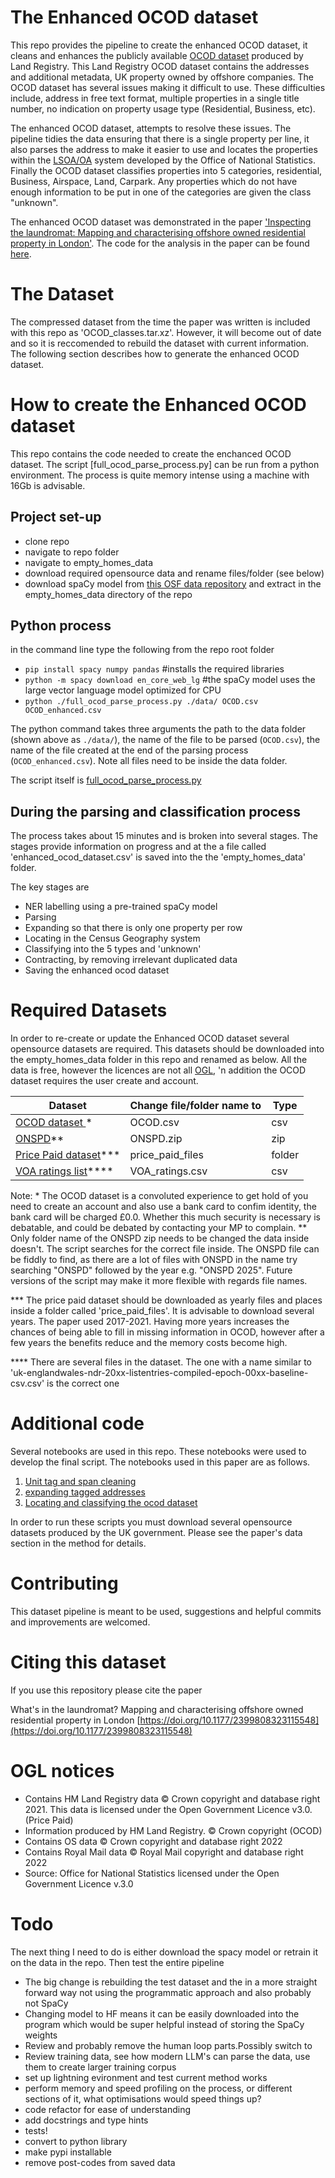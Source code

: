 # The Enhanced OCOD dataset

This repo provides the pipeline to create the enhanced OCOD dataset, it cleans and enhances the publicly available [OCOD dataset](https://use-land-property-data.service.gov.uk/datasets/ocod) produced by Land Registry. This Land Registry OCOD dataset contains the addresses and additional metadata, UK property owned by offshore companies. The OCOD dataset has several issues making it difficult to use. These difficulties include, address in free text format, multiple properties in a single title number, no indication on property usage type (Residential, Business, etc).

The enhanced OCOD dataset, attempts to resolve these issues. The pipeline tidies the data ensuring that there is a single property per line, it also parses the address to make it easier to use and locates the properties within the [LSOA/OA](https://www.ons.gov.uk/methodology/geography/ukgeographies/censusgeography) system developed by the Office of National Statistics. Finally the OCOD dataset classifies properties into 5 categories, residential, Business, Airspace, Land, Carpark. Any properties which do not have enough information to be put in one of the categories are given the class "unknown".

The enhanced OCOD dataset was demonstrated in the paper ['Inspecting the laundromat: Mapping and characterising offshore owned residential property in London'](https://doi.org/10.1177/23998083231155483). The code for the analysis in the paper can be found [here](https://github.com/JonnoB/inspecting_the_laundromat).


# The Dataset

The compressed dataset from the time the paper was written is included with this repo as 'OCOD_classes.tar.xz'. However, it will become out of date and so it is reccomended to rebuild the dataset with current information. The following section describes how to generate the enhanced OCOD dataset.

# How to create the Enhanced OCOD dataset
This repo contains the code needed to create the enchanced OCOD dataset. The script [full_ocod_parse_process.py] can be run from a python environment. The process is quite memory intense using a machine with 16Gb is advisable.

## Project set-up

- clone repo
- navigate to repo folder
- navigate to empty_homes_data
- download required opensource data and rename files/folder (see below)
- download spaCy model from [this OSF data repository](https://osf.io/khavm/) and extract in the empty_homes_data directory of the repo

## Python process

in the command line type the following from the repo root folder

- `pip install spacy numpy pandas` #installs the required libraries
- `python -m spacy download en_core_web_lg` #the spaCy model uses the large vector language model optimized for CPU
- `python ./full_ocod_parse_process.py ./data/ OCOD.csv OCOD_enhanced.csv` 

The python command takes three arguments the path to the data folder (shown above as `./data/`), the name of the file to be parsed (`OCOD.csv`), the name of the file created at the end of the parsing process (`OCOD_enhanced.csv`). Note all files need to be inside the data folder. 


The script itself is [full_ocod_parse_process.py](full_ocod_parse_process.py)

## During the parsing and classification process

The process takes about 15 minutes and is broken into several stages. The stages provide information on progress and at the a file called
'enhanced_ocod_dataset.csv' is saved into the the 'empty_homes_data' folder.

The key stages are

- NER labelling using a pre-trained spaCy model
- Parsing
- Expanding so that there is only one property per row
- Locating in the Census Geography system
- Classifying into the 5 types and 'unknown'
- Contracting, by removing irrelevant duplicated data
- Saving the enhanced ocod dataset


# Required Datasets

In order to re-create or update the Enhanced OCOD dataset several opensource datasets are required. This datasets should be downloaded into the empty_homes_data folder in this repo and renamed as below. All the data is free, however the licences are not all [OGL](https://www.nationalarchives.gov.uk/what-is-open-government-licence/), 'n addition the OCOD dataset requires the user create and account.

| Dataset                                                                                             | Change file/folder name to | Type   |
|-----------------------------------------------------------------------------------------------------|----------------------------|--------|
| [ OCOD dataset ]( https://use-land-property-data.service.gov.uk/datasets/ocod )\*| OCOD.csv                   | csv    |
| [ONSPD](https://geoportal.statistics.gov.uk/search?q=onspd)\*\*                                         | ONSPD.zip                  | zip    |
| [Price Paid dataset](https://www.gov.uk/government/statistical-data-sets/price-paid-data-downloads)\*\*\* | price_paid_files           | folder |
| [VOA ratings list](https://voaratinglists.blob.core.windows.net/html/rlidata.htm)\*\*\*\*                  | VOA_ratings.csv            | csv    |

Note: 
\* The OCOD dataset is a convoluted experience to get hold of you need to create an account and also use a bank card to confim identity, the bank card will be charged £0.0. Whether this much security is necessary is debatable, and could be debated by contacting your MP to complain.
\*\* Only folder name of the ONSPD zip needs to be changed the data inside doesn't. The script searches for the correct file inside. The ONSPD file can be fiddly to find, as there are a lot of files with ONSPD in the name try searching "ONSPD" followed by the year e.g. "ONSPD 2025".
Future versions of the script may make it more flexible with regards file names.

\*\*\* The price paid dataset should be downloaded as yearly files and places inside a folder called 'price_paid_files'. It is advisable to download several years. The paper used 2017-2021. Having more years increases the chances of being able to fill in missing information in OCOD, however after a few years the benefits reduce and the memory costs become high.

\*\*\*\* There are several files in the dataset. The one with a name similar to 'uk-englandwales-ndr-20xx-listentries-compiled-epoch-00xx-baseline-csv.csv' is the correct one

# Additional code

Several notebooks are used in this repo. These notebooks were used to develop the final script. The notebooks used in this paper are as follows.

1. [Unit tag and span cleaning](unit_tag_and_span_cleaning.ipynb)
2. [expanding tagged addresses](expanding_tagged_addresses.ipynb)
3. [Locating and classifying the ocod dataset](locating_and_classifying_the_ocod_dataset.ipynb)

In order to run these scripts you must download several opensource datasets produced by the UK government.
Please see the paper's data section in the method for details.

# Contributing

This dataset pipeline is meant to be used, suggestions and helpful commits and improvements are welcomed.

# Citing this dataset

If you use this repository please cite the paper

What's in the laundromat? Mapping and characterising offshore owned residential property in London	 [https://doi.org/10.1177/2399808323115548](https://doi.org/10.1177/2399808323115548)

# OGL notices

- Contains HM Land Registry data © Crown copyright and database right 2021. This data is licensed under the Open Government Licence v3.0. (Price Paid)
- Information produced by HM Land Registry. © Crown copyright (OCOD)
- Contains OS data © Crown copyright and database right 2022
- Contains Royal Mail data © Royal Mail copyright and database right 2022
- Source: Office for National Statistics licensed under the Open Government Licence v.3.0


# Todo

The next thing I need to do is either download the spacy model or retrain it on the data in the repo. Then test the entire pipeline

- The big change is rebuilding the test dataset and the in a more straight forward way not using the programmatic approach and also probably not SpaCy
- Changing model to HF means it can be easily downloaded into the program which would be super helpful instead of storing the SpaCy weights
- Review and probably remove the human loop parts.Possibly switch to
- Review training data, see how modern LLM's can parse the data, use them to create larger training corpus
- set up lightning evironment and test current method works
- perform memory and speed profiling on the process, or different sections of it, what optimisations would speed things up?
- code refactor for ease of understanding
- add docstrings and type hints
- tests!
- convert to python library
- make pypi installable
- remove post-codes from saved data
